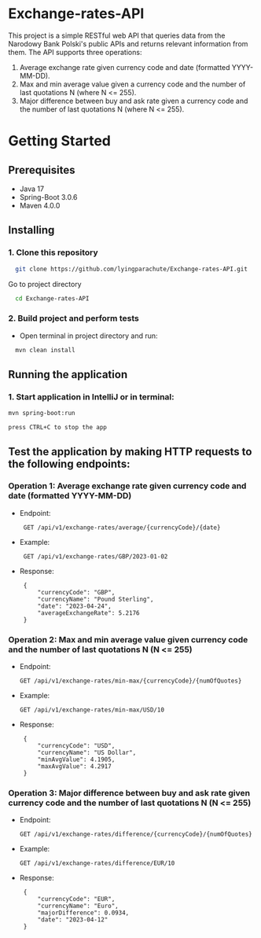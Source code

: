 # Exchange-rates-API

This project is a simple RESTful web API that queries data from the Narodowy Bank Polski's public APIs and returns relevant information from them.
The API supports three operations:
1. Average exchange rate given currency code and date (formatted YYYY-MM-DD).
2. Max and min average value given a currency code and the number of last quotations N (where N <= 255).
3. Major difference between buy and ask rate given a currency code and the number of last quotations N (where N <= 255).

# Getting Started
## Prerequisites
* Java 17
* Spring-Boot 3.0.6
* Maven 4.0.0

## Installing
### 1. Clone this repository

```bash
  git clone https://github.com/lyingparachute/Exchange-rates-API.git
```

Go to project directory

```bash
  cd Exchange-rates-API
```

### 2. Build project and perform tests

* Open terminal in project directory and run:
```bash
  mvn clean install
```

## Running the application
### 1. Start application in IntelliJ or in terminal:
```bash
mvn spring-boot:run
```

```
press CTRL+C to stop the app
```

## Test the application by making HTTP requests to the following endpoints:
### Operation 1: Average exchange rate given currency code and date (formatted YYYY-MM-DD)
   * Endpoint:
        
          GET /api/v1/exchange-rates/average/{currencyCode}/{date}
   * Example: 
   
          GET /api/v1/exchange-rates/GBP/2023-01-02
   * Response: 

          { 
              "currencyCode": "GBP",
              "currencyName": "Pound Sterling", 
              "date": "2023-04-24", 
              "averageExchangeRate": 5.2176 
          }
### Operation 2: Max and min average value given currency code and the number of last quotations N (N <= 255)
   * Endpoint: 
   
         GET /api/v1/exchange-rates/min-max/{currencyCode}/{numOfQuotes}
   * Example: 
    
         GET /api/v1/exchange-rates/min-max/USD/10
   * Response: 

          { 
              "currencyCode": "USD",
              "currencyName": "US Dollar", 
              "minAvgValue": 4.1905, 
              "maxAvgValue": 4.2917 
          }
### Operation 3: Major difference between buy and ask rate given currency code and the number of last quotations N (N <= 255)
   * Endpoint: 
   
         GET /api/v1/exchange-rates/difference/{currencyCode}/{numOfQuotes}
   * Example: 
         
         GET /api/v1/exchange-rates/difference/EUR/10
   * Response: 

          { 
              "currencyCode": "EUR",
              "currencyName": "Euro", 
              "majorDifference": 0.0934, 
              "date": "2023-04-12" 
          }